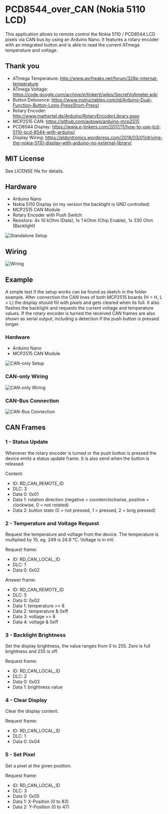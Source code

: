 # PCD8544\_over\_CAN (Nokia 5110 LCD)

This application allows to remote control the Nokia 5110 / PCD8544 LCD pixels
via CAN bus by using an Arduino Nano. It features a rotary encoder with an
integrated button and is able to read the current ATmega temperature and
voltage.


## Thank you

  * ATmega Temperature: http://www.avrfreaks.net/forum/328p-internal-temperature
  * ATmega Voltage: https://code.google.com/archive/p/tinkerit/wikis/SecretVoltmeter.wiki
  * Button Debounce: https://www.instructables.com/id/Arduino-Dual-Function-Button-Long-PressShort-Press/
  * Rotary Encoder: http://www.mathertel.de/Arduino/RotaryEncoderLibrary.aspx
  * MCP2515 CAN: https://github.com/autowp/arduino-mcp2515
  * PCD8544 Display: https://www.e-tinkers.com/2017/11/how-to-use-lcd-5110-pcd-8544-with-arduino/
  * Display Wiring: https://eldontronics.wordpress.com/2018/03/01/driving-the-nokia-5110-display-with-arduino-no-external-library/


## MIT License

See LICENSE file for details.


## Hardware

  * Arduino Nano
  * Nokia 5110 Display (in my version the backlight is GND controlled)
  * MCP2515 CAN Module
  * Rotary Encoder with Push Switch
  * Resistors: 4x 10 kOhm (Data), 1x 1 kOhm (Chip Enable), 1x 330 Ohm (Backlight)

![Standalone Setup](images/standalone.jpg)


## Wiring

![Wiring](images/fritzing_board.png)


## Example

A simple test if the setup works can be found as sketch in the folder example.
After connection the CAN lines of both MCP2515 boards (H = H, L = L) the
display should fill with pixels and gets cleared when its full. It also flashes
the backlight and requests the current voltage and temperature values. If the
rotary encoder is turned the received CAN frames are also shown as serial
output, including a detection if the push button is pressed longer.


### Hardware

  * Arduino Nano
  * MCP2515 CAN Module

![CAN-only Setup](images/example.jpg)


### CAN-only Wiring

![CAN-only Wiring](images/fritzing_can.png)


### CAN-Bus Connection

![CAN-Bus Connection](images/fritzing_connection.png)


## CAN Frames

### 1 - Status Update

Whenever the rotary encoder is turned or the push button is pressed the device
emits a status update frame. It is also send when the button is released.

Content:
  * ID: RD\_CAN\_REMOTE\_ID
  * DLC: 3
  * Data 0: 0x01
  * Data 1: rotation direction (negative = counterclockwise, positive = clockwise, 0 = not rotated)
  * Data 2: button state (0 = not pressed, 1 = pressed, 2 = long pressed)


### 2 - Temperature and Voltage Request

Request the temperature and voltage from the device. The temperature is
multiplied by 10, eg. 249 is 24.9 °C. Voltage is in mV.

Request frame:
  * ID: RD\_CAN\_LOCAL\_ID
  * DLC: 1
  * Data 0: 0x02

Answer frame:
  * ID: RD\_CAN\_REMOTE\_ID
  * DLC: 5
  * Data 0: 0x02
  * Data 1: temperature >> 8
  * Data 2: temperature & 0xff
  * Data 3: voltage >> 8
  * Data 4: voltage & 0xff


### 3 - Backlight Brightness

Set the display brightness, the value ranges from 0 to 255. Zero is full brightness and 255 is off.

Request frame:
  * ID: RD\_CAN\_LOCAL\_ID
  * DLC: 2
  * Data 0: 0x03
  * Data 1: brightness value


### 4 - Clear Display

Clear the display content.

Request frame:
  * ID: RD\_CAN\_LOCAL\_ID
  * DLC: 1
  * Data 0: 0x04


### 5 - Set Pixel

Set a pixel at the given position.

Request frame:
  * ID: RD\_CAN\_LOCAL\_ID
  * DLC: 3
  * Data 0: 0x05
  * Data 1: X-Position (0 to 83)
  * Data 2: Y-Position (0 to 47)
